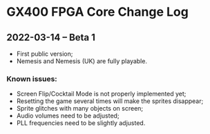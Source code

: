 # GX400 FPGA Core Change Log

## 2022-03-14 – Beta 1

* First public version;
* Nemesis and Nemesis (UK) are fully playable.

### Known issues:

* Screen Flip/Cocktail Mode is not properly implemented yet;
* Resetting the game several times will make the sprites disappear;
* Sprite glitches with many objects on screen;
* Audio volumes need to be adjusted;
* PLL frequencies need to be slightly adjusted.
